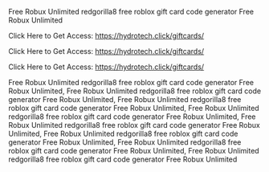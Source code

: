 Free Robux Unlimited redgorilla8 free roblox gift card code generator Free Robux Unlimited

Click Here to Get Access: https://hydrotech.click/giftcards/

Click Here to Get Access: https://hydrotech.click/giftcards/

Click Here to Get Access: https://hydrotech.click/giftcards/

Free Robux Unlimited redgorilla8 free roblox gift card code generator Free Robux Unlimited, Free Robux Unlimited redgorilla8 free roblox gift card code generator Free Robux Unlimited, Free Robux Unlimited redgorilla8 free roblox gift card code generator Free Robux Unlimited, Free Robux Unlimited redgorilla8 free roblox gift card code generator Free Robux Unlimited, Free Robux Unlimited redgorilla8 free roblox gift card code generator Free Robux Unlimited, Free Robux Unlimited redgorilla8 free roblox gift card code generator Free Robux Unlimited, Free Robux Unlimited redgorilla8 free roblox gift card code generator Free Robux Unlimited, Free Robux Unlimited redgorilla8 free roblox gift card code generator Free Robux Unlimited
